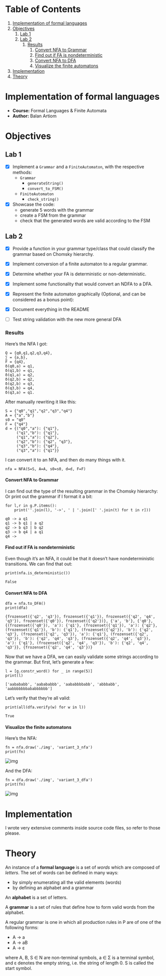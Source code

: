 
# Table of Contents

1.  [Implementation of formal languages](#org23fc264)
2.  [Objectives](#orgf67a9af)
    1.  [Lab 1](#orgc61ecd0)
    2.  [Lab 2](#orgb81e659)
        1.  [Results](#org58bd15e)
            1.  [Convert NFA to Grammar](#org825f575)
            2.  [Find out if FA is nondeterministic](#org4b9ed35)
            3.  [Convert NFA to DFA](#org58ce45f)
            4.  [Visualize the finite automatons](#orga324ea2)
3.  [Implementation](#org2a1dfbc)
4.  [Theory](#org07ac556)



<a id="org23fc264"></a>

# Implementation of formal languages

-   **Course:** Formal Languages & Finite Automata
-   **Author:** Balan Artiom


<a id="orgf67a9af"></a>

# Objectives


<a id="orgc61ecd0"></a>

## Lab 1

-   [X] Implement a  `Grammar` and a `FiniteAutomaton`, with the respective methods:
    -   `Grammar`
        -   `generateString()`
        -   `convert_to_FSM()`
    -   `FiniteAutomaton`
        -   `check_string()`
-   [X] Showcase the code:
    -   generate 5 words with the grammar
    -   create a FSM from the grammar
    -   check that the generated words are valid according to the FSM


<a id="orgb81e659"></a>

## Lab 2

-   [X] Provide a function in your grammar type/class that could classify the grammar based on Chomsky hierarchy.
-   [X] Implement conversion of a finite automaton to a regular grammar.
-   [X] Determine whether your FA is deterministic or non-deterministic.
-   [X] Implement some functionality that would convert an NDFA to a DFA.
-   [X] Represent the finite automaton graphically (Optional, and can be considered as a bonus point):
-   [X] Document everything in the README
-   [ ] Test string validation with the new more general DFA


<a id="org58bd15e"></a>

### Results

Here&rsquo;s the NFA I got:

    Q = {q0,q1,q2,q3,q4},
    ∑ = {a,b},
    F = {q4},
    δ(q0,a) = q1,
    δ(q1,b) = q1,
    δ(q1,a) = q2,
    δ(q2,b) = q2,
    δ(q2,b) = q3,
    δ(q3,b) = q4,
    δ(q3,a) = q1.

After manually rewriting it like this:

    S = {"q0","q1","q2","q3","q4"}
    A = {"a","b"}
    s0 = "q0"
    F = {"q4"}
    d = {("q0","a"): {"q1"},
         ("q1","b"): {"q1"},
         ("q1","a"): {"q2"},
         ("q2","b"): {"q2", "q3"},
         ("q3","b"): {"q4"},
         ("q3","a"): {"q1"}}

I can convert it to an NFA, and then do many things with it.

    nfa = NFA(S=S, A=A, s0=s0, d=d, F=F)


<a id="org825f575"></a>

#### Convert NFA to Grammar

I can find out the type of the resulting grammar in the Chomsky hierarchy:
Or print out the grammar if I format it a bit:

    for l,r in g.P.items():
        print(''.join(l), '->', ' | '.join([' '.join(t) for t in r]))

    q0 -> a q1
    q1 -> b q1 | a q2
    q2 -> b q3 | b q2
    q3 -> b q4 | a q1
    q4 ->


<a id="org4b9ed35"></a>

#### Find out if FA is nondeterministic

Even though it&rsquo;s an NFA, it could be that it doesn&rsquo;t have nondeterministic transitions.
We can find that out:

    print(nfa.is_deterministic())

    False


<a id="org58ce45f"></a>

#### Convert NFA to DFA

    dfa = nfa.to_DFA()
    print(dfa)

    {frozenset({'q2', 'q3'}), frozenset({'q1'}), frozenset({'q2', 'q4', 'q3'}), frozenset({'q0'}), frozenset({'q2'})}, {'a', 'b'}, {'q0'}, {(frozenset({'q0'}), 'a'): {'q1'}, (frozenset({'q1'}), 'a'): {'q2'}, (frozenset({'q1'}), 'b'): {'q1'}, (frozenset({'q2'}), 'b'): {'q2', 'q3'}, (frozenset({'q2', 'q3'}), 'a'): {'q1'}, (frozenset({'q2', 'q3'}), 'b'): {'q2', 'q4', 'q3'}, (frozenset({'q2', 'q4', 'q3'}), 'a'): {'q1'}, (frozenset({'q2', 'q4', 'q3'}), 'b'): {'q2', 'q4', 'q3'}}, {frozenset({'q2', 'q4', 'q3'})}

Now that we have a DFA, we can easily validate some strings according to the grammar.
But first, let&rsquo;s generate a few:

    l = [g.constr_word() for _ in range(5)]
    print(l)

    ['aabababb', 'aabababbb', 'aababbbbabb', 'abbbabb', 'aabbbbbbbababbbbbb']

Let&rsquo;s verify that they&rsquo;re all valid:

    print(all(dfa.verify(w) for w in l))

    True


<a id="orga324ea2"></a>

#### Visualize the finite automatons

Here&rsquo;s the NFA:

    fn = nfa.draw('./img', 'variant_3_nfa')
    print(fn)

![img](img/variant_3_nfa.gv.svg)

And the DFA:

    fn = dfa.draw('./img', 'variant_3_dfa')
    print(fn)

![img](img/variant_3_dfa.gv.svg)


<a id="org2a1dfbc"></a>

# Implementation

I wrote very extensive comments inside source code files, so refer to those please.


<a id="org07ac556"></a>

# Theory

An instance of a **formal language** is a set of *words* which are composed of *letters*.
The set of words can be defined in many ways:

-   by simply enumerating all the valid elements (words)
-   by defining an alphabet and a grammar

An **alphabet** is a set of letters.

A **grammar** is a set of rules that define how to form valid words from the alphabet.

A regular grammar is one in which all production rules in P are of one of the following forms:

-   A → a
-   A → aB
-   A → ε

where A, B, S ∈ N are non-terminal symbols, a ∈ Σ is a terminal symbol,
and ε denotes the empty string, i.e. the string of length 0. S is called the start symbol.


